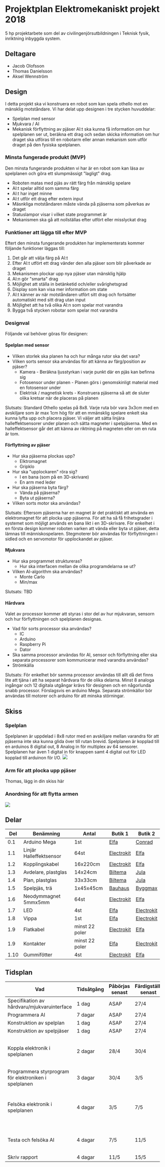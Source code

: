 # Projektplan Elektromekaniskt projekt 2018
5 hp projektarbete som del av civilingenjörsutbildningen i Teknisk fysik, inriktning inbyggda system.
## Deltagare
* Jacob Olofsson
* Thomas Danielsson
* Aksel Wennström

## Design
I detta projekt ska vi konstruera en robot som kan spela othello mot en mänsklig motståndare. Vi har delat upp designen i tre stycken huvuddelar:
* Spelplan med sensor
* Mjukvara / AI
* Mekanisk förflyttning av pjäser
AI:t ska kunna få information om hur spelplanen ser ut, beräkna ett drag och sedan skicka information om hur draget ska utföras till en robotarm eller annan mekanism som utför draget på den fysiska spelplanen.

### Minsta fungerade produkt (MVP)
Den minsta fungerande produkten vi har är en robot som kan läsa av spelplanen och göra ett slumpmässigt "lagligt" drag.
* Roboten matas med pjäs av rätt färg från mänsklig spelare
* AI:t spelar alltid som samma färg
* AI:t har inget minne
* AI:t utför ett drag efter extern input
* Mäsnkliga motståndaren måste vända på pjäserna som påverkas av draget
* Statuslampor visar i vilket state programmet är
* Mekanismen ska gå att nollställas efter utfört eller misslyckat drag

### Funktioner att lägga till efter MVP
Eftert den minsta fungerande produkten har implementerats kommer följande funktioner läggas till:
1. Det går att välja färg på AI:t
1. Efter AI:t utfört ett drag vänder den alla pjäser som blir påverkade av draget
1. Mekanismen plockar upp nya pjäser utan mänsklig hjälp
1. AI:n gör "smarta" drag
1. Möjlighet att ställa in betänketid och/eller svårighetsgrad
1. Display som kan visa mer information om state
1. AI:t känner av när motståndaren utfört sitt drag och fortsätter automatiskt med sitt drag utan input
1. Möjlighet att ha två olika AI:n som spelar mot varandra
1. Bygga två stycken robotar som spelar mot varandra

### Designval
Följande val behöver göras för designen:

#### Spelplan med sensor
* Vilken storlek ska planen ha och hur många rutor ska det vara?
* Vilken sorts sensor ska användas för att känna av färg/position av pjäser?
  * Kamera - Beräkna ljusstyrkan i varje punkt där en pjäs kan befinna sig
  * Fotosensor under planen - Planen görs i genomskinligt material med en fotosensor under
  * Elektrisk / magnetisk krets - Konstruera pjäserna så att de sluter olika kretsar när de placeras på planen

Slutsats: Standard Othello spelas på 8x8. Varje ruta bör vara 3x3cm med en avskiljare som är max 1cm hög för att en mmänsklig spelare enkelt ska kunna lyfta upp och placera pjäser. Vi väljer att sätta linjära halleffektsensorer under planen och sätta magneter i spelpjäserna. Med en halleffektsensor går det att känna av riktning på magneten eller om en ruta är tom.
#### Förflyttning av pjäser
* Hur ska pjäserna plockas upp?
  * Elktromagnet
  * Gripklo
* Hur ska "upplockaren" röra sig?
  * I en bana  (som på en 3D-skrivare)
  * En arm med leder
* Hur ska pjäserna byta färg?
  * Vända på pjäserna?
  * Byta ut pjäserna?
* Vilken sorts motor ska användas?

Slutsats: Eftersom pjäserna har en magnet är det praktiskt att använda en elektromagnet för att plocka upp pjäserna. För att ha så få frihetsgrader i systemet som möjligt används en bana likt i en 3D-skrivare. För enkelhet i en första design kommer roboten varken att vända eller byta ut pjäser, detta lämnas till människospelaren. Stegmoterer bör användas för förflyttningen i sidled och en servomotor för upplockandet av pjäser.

#### Mjukvara
* Hur ska programmet struktureras?
  * Hur ska interfacen mellan de olika programdelarna se ut?
* Vilken AI-algorithm ska användas?
  * Monte Carlo
  * Min/max

Slutsats: TBD

#### Hårdvara
Valet av processor kommer att styras i stor del av hur mjukvaran, sensorn och hur förflyttningen och spelplanen designas.
* Vad för sorts processor ska användas?
  * IC
  * Arduino
  * Raspberry Pi
  * Dator
* Ska samma processor användas för AI, sensor och förflyttning eller ska separata processorer som kommunicerar med varandra användas?
* Strömkälla

Slutsats: För enkelhet bör samma processor användas till allt då det finns lite att tjäna i att ha separat hårdvara för de olika delarna. Minst 8 analoga ingångar och 12 digitala utgångar krävs för designen och en någorlunda snabb processor. Förslagsvis en arduino Mega. Separata strömkällor bör användas till motorer och arduino för att minska störningar.

## Skiss
### Spelplan
Spelplanen är uppdelad i 8x8 rutor med en avskiljare mellan varandra för att pjäserna inte ska kunna glida över till rutan brevid. Spelplanen är kopplad till en arduinos 8 digital out, 8 Analog in för multiplex av 64 sensorer. Spelplanen har även 1 digital in för knappen samt 4 digital out för LED kopplad till arduinon för I/O.
<img src="./Ritningar/spelbräde.svg">
### Arm för att plocka upp pjäser
Thomas, lägg in din skiss här
### Anordning för att flytta armen

<img src="./Ritningar/lever.svg">

## Delar
| Del | Benämning | Antal | Butik 1 | Butik 2 |
| --- | --------- | ----- | ------- | ------- |
| 0.1 | Arduino Mega | 1st | [Elfa](https://www.elfa.se/sv/mikrostyrenhetskort-mega2560-r3-a000067-atmega2560-arduino-a000067/p/11038920?channel=b2c&price_gs=437.5&wt_mc=se.cse.gshop.sv.-&source=googleps&ext_cid=shgooaqsesv-na&gclid=Cj0KCQiAiKrUBRD6ARIsADS2OLnJw6LyRBOy0xbVTKBopU4j0G5_wbOAGRTQvv3c3tdgh4Iv977cjsgaAhNxEALw_wcB) | [Conrad](https://www.conrad.se/?websale8=conrad-swe&pi=191790&ws_tp1=cp&ref=kelkoo&subref=191790&utm_source=kelkoo&utm_medium=cpc&utm_campaign=kelkoo_feed&utm_content=191790) |
| 1.1 | Linjär Halleffektsensor | 64st | [Electrokit](https://www.electrokit.com/allegro-a1301-sip3-halleffektsensor-2-5mv-g.52933) | [Elfa](https://www.elfa.se/en/low-noise-linear-sensor-sip-allegro-a1326lua/p/17333935?q=hall+analog&page=1&origPos=1&origPageSize=25&simi=95.19) | 
| 1.2 | Kopplingskabel | 16x220cm | [Electrokit](https://www.electrokit.com/kopplingstrad-0-05mm%25C2%25B2-50m-svart.54262)  | [Elfa](https://www.elfa.se/sv/kopplingstrad-50-mm-svart-tinned-copper-silikon-rnd-cable-rnd-475-00485/p/30090251?q=kopplingstr%C3%A5d&page=3&origPos=25&origPageSize=50&simi=99.98) |
| 1.3 | Avdelare, plastglas | 14x24cm | [Biltema](http://www.biltema.se/sv/Bygg/Ovrigt/Plastglas-2000030030/) | [Jula](https://www.jula.se/catalog/bygg-och-farg/beslag/inredningsbeslag/plastskivor/akrylplast-341071?gclid=Cj0KCQiAiKrUBRD6ARIsADS2OLknfkM98twJ0wUkssHdzIcDK2rWlab4vHQ5O6F3Wj3-UlX249CZlf4aAm6iEALw_wcB) |
| 1.4 | Plan, plastglas | 33x33cm | [Biltema](http://www.biltema.se/sv/Bygg/Ovrigt/Plastglas-2000030030/)| [Jula](https://www.jula.se/catalog/bygg-och-farg/beslag/inredningsbeslag/plastskivor/akrylplast-341071?gclid=Cj0KCQiAiKrUBRD6ARIsADS2OLknfkM98twJ0wUkssHdzIcDK2rWlab4vHQ5O6F3Wj3-UlX249CZlf4aAm6iEALw_wcB) |
| 1.5 | Spelpjäs, trä | 1x45x45cm | [Bauhaus](https://www.bauhaus.se/mdf-skiva-10mm-10x1220x2440mm.html) | [Byggmax](https://www.byggmax.se/skivmaterial/byggskivor/mdf/mdf-p10082) | 
| 1.6 | Neodymmagnet 5mmx5mm | 64st | [Electrokit](https://www.electrokit.com/magnet-neo35-o5mm-x-5mm.50573) | [Elfa](https://www.elfa.se/en/bar-magnet-neo-35-sura-magnets-na35-005/p/13752011?q=neo+35+bar&page=4&origPos=4&origPageSize=25&simi=98.26) |
| 1.7 | LED | 4st | [Elfa](https://www.elfa.se/sv/lysdiod-mm-t1-groen-kingbright-7104gd/p/17510161?q=led&sort=Price:asc&page=16&origPos=281&origPageSize=50&simi=99.71) | [Electrokit](https://www.electrokit.com/led-gron-3mm-lagstrom-2ma-tllg4401.44653) |
| 1.8 | Vippa | 1st | [Elfa](https://www.elfa.se/sv/vippstroemstaellare-on-off-1p-starcote-k3/p/13500600?q=*&sort=Price:asc&filter_Buyable=1&filter_Category3=Vippstr%C3%B6mst%C3%A4llare&page=1&origPos=44&origPageSize=50&simi=99.65) | [Electrokit](https://www.electrokit.com/vippomkopplare-1pol-lodoron-onon-mts102.42011?sort=price_asc) |
| 1.9 | Flatkabel | minst 22 poler | [Electrokit](https://www.electrokit.com/flatkabel-gra-26-ledare-1-27mm-m.44069) | [Elfa](https://www.elfa.se/sv/flatkabel-27-mm-25x0-08-mm-3m-3365-25/p/15566357?q=flatkabel&page=28&origPos=135&origPageSize=50&simi=99.65) |
| 1.9 | Kontakter | minst 22 poler | [Elfa](https://www.elfa.se/sv/stiftlist-hona-50-fischer-elektronik-mk01-50z/p/14384049?q=stiftlist&page=13&origPos=248&origPageSize=50&simi=99.63)  | [Electrokit](https://www.electrokit.com/stiftlist-2-54mm-1x40p-brytbar.43412) |
| 1.10 | Gummifötter | 4st | [Electrokit](https://www.electrokit.com/gummifot-o11x5mm-gra.43380?sort=price_asc) | [Elfa](https://www.elfa.se/sv/gummifoetteroo-25-mm-11-mm-svart-reinshagen-1841/p/14886891?channel=b2c&price_gs=9.5125&wt_mc=se.cse.gshop.sv.-&source=googleps&ext_cid=shgooaqsesv-na&gclid=Cj0KCQiAiKrUBRD6ARIsADS2OLlYWaRFKkrCeVBkSxIdsWjV9c2qDOGwhMzEP0Zd5aZWickX0hMJZ_4aAlyCEALw_wcB) |
## Tidsplan
| Vad | Tidsåtgång | Påbörjas senast | Färdigställt senast | Beroende av |
| --- | ---------- | --------------- | ------------------- | ----------- |
| Specifikation av hårdvaru/mjukvaruinterface | 1 dag | ASAP | 27/4 | Oberoende |
| Programmera AI | 7 dagar | ASAP |  27/4 | Oberoende |
| Konstruktion av spelplan | 1 dag | ASAP | 27/4 | Oberoende |
| Konstruktion av spelpjäser | 1 dag | ASAP | 27/4 | Oberoende |
| Koppla elektronik i spelplanen | 2 dagar | 28/4 | 30/4 | Specifikation av hw/sw interface, Konstruktion av spelplan|
| Programmera styrprogram för elektroniken i spelplanen | 3 dagar | 30/4 | 3/5 | Specifikation av hw/sw interface | 
| Felsöka elektronik i spelplanen | 4 dagar | 3/5 | 7/5 | Koppling av elektronik i spelplanen, styrprogram för spelplanen |
| Testa och felsöka AI | 4 dagar | 7/5 | 11/5 | Programmera AI, felsöka elektronik i spelplanen |
| Skriv rapport | 4 dagar | 11/5 | 15/5 | Allt ovan |  
